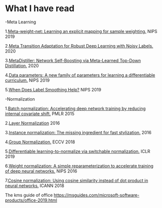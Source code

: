 # What I have read 

-Meta Learning

1.[Meta-weight-net: Learning an explicit mapping for sample weighting.](https://papers.nips.cc/paper/8467-meta-weight-net-learning-an-explicit-mapping-for-sample-weighting.pdf) NIPS 2019

2.[Meta Transition Adaptation for Robust Deep Learning with Noisy Labels.](https://arxiv.org/pdf/2006.05697.pdf) 2020

3.[MetaDistiller: Network Self-Boosting via Meta-Learned Top-Down Distillation.](https://arxiv.org/pdf/2008.12094.pdf) 2020

4.[Data parameters: A new family of parameters for learning a differentiable curriculum.](http://papers.nips.cc/paper/9289-data-parameters-a-new-family-of-parameters-for-learning-a-differentiable-curriculum.pdf) NIPS 2019

5.[When Does Label Smoothing Help?](https://papers.nips.cc/paper/8717-when-does-label-smoothing-help.pdf) NIPS 2019

-Normalization

1.[Batch normalization: Accelerating deep network training by reducing internal covariate shift.](https://arxiv.org/pdf/1502.03167.pdf) PMLR 2015

2.[Layer Normalization](https://arxiv.org/pdf/1607.06450.pdf) 2016

3.[Instance normalization: The missing ingredient for fast stylization.](https://arxiv.org/pdf/1607.08022.pdf) 2016

4.[Group Normalization.](https://openaccess.thecvf.com/content_ECCV_2018/papers/Yuxin_Wu_Group_Normalization_ECCV_2018_paper.pdf) ECCV 2018

5.[Differentiable learning-to-normalize via switchable normalization.](https://arxiv.org/pdf/1806.10779.pdf) ICLR 2019

6.[Weight normalization: A simple reparameterization to accelerate training of deep neural networks.](https://papers.nips.cc/paper/6114-weight-normalization-a-simple-reparameterization-to-accelerate-training-of-deep-neural-networks.pdf) NIPS 2016

7.[Cosine normalization: Using cosine similarity instead of dot product in neural networks.](https://arxiv.org/pdf/1702.05870.pdf) ICANN 2018

The kms guide of office
https://msguides.com/microsoft-software-products/office-2019.html

